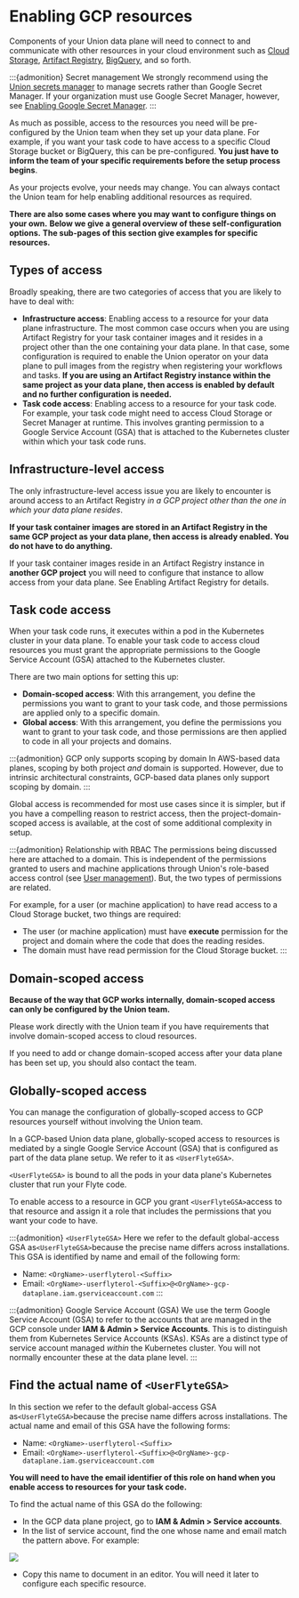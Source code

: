 # Enabling GCP resources

Components of your Union data plane will need to connect to and communicate with other resources in your cloud environment such as [Cloud Storage](./enabling-google-cloud-storage.md), [Artifact Registry](./enabling-google-artifact-registry.md), [BigQuery](./enabling-bigquery.md), and so forth.

:::{admonition} Secret management
We strongly recommend using the [Union secrets manager](../../development-cycle/managing-secrets) to manage secrets rather than Google Secret Manager. If your organization must use Google Secret Manager, however, see [Enabling Google Secret Manager](./enabling-google-secret-manager).
:::

As much as possible, access to the resources you need will be pre-configured by the Union team when they set up your data plane.
For example, if you want your task code to have access to a specific Cloud Storage bucket or BigQuery, this can be pre-configured.
**You just have to inform the team of your specific requirements before the setup process begins**.

As your projects evolve, your needs may change.
You can always contact the Union team for help enabling additional resources as required.

**There are also some cases where you may want to configure things on your own.**
**Below we give a general overview of these self-configuration options.**
**The sub-pages of this section give examples for specific resources.**

## Types of access

Broadly speaking, there are two categories of access that you are likely to have to deal with:

* **Infrastructure access**:
Enabling access to a resource for your data plane infrastructure.
The most common case occurs when you are using Artifact Registry for your task container images and it resides in a project other than the one containing your data plane.
In that case, some configuration is required to enable the Union operator on your data plane to pull images from the registry when registering your workflows and tasks.
**If you are using an Artifact Registry instance within the same project as your data plane, then access is enabled by default and no further configuration is needed.**
* **Task code access**:
Enabling access to a resource for your task code.
For example, your task code might need to access Cloud Storage or Secret Manager at runtime.
This involves granting permission to a Google Service Account (GSA) that is attached to the Kubernetes cluster within which your task code runs.

## Infrastructure-level access

The only infrastructure-level access issue you are likely to encounter is around access to an Artifact Registry _in a GCP project other than the one in which your data plane resides_.

**If your task container images are stored in an Artifact Registry in the same GCP project as your data plane, then access is already enabled. You do not have to do anything.**

If your task container images reside in an Artifact Registry instance in **another GCP project** you will need to configure that instance to allow access from your data plane.
See Enabling Artifact Registry for details.

## Task code access

When your task code runs, it executes within a pod in the Kubernetes cluster in your data plane.
To enable your task code to access cloud resources you must grant the appropriate permissions to the Google Service Account (GSA) attached to the Kubernetes cluster.

There are two main options for setting this up:

* **Domain-scoped access**: With this arrangement, you define the permissions you want to grant to your task code, and those permissions are applied only to a specific domain.
* **Global access**: With this arrangement, you define the permissions you want to grant to your task code, and those permissions are then applied to code in all your projects and domains.

:::{admonition} GCP only supports scoping by domain
In AWS-based data planes, scoping by both project _and_ domain is supported.
However, due to intrinsic architectural constraints, GCP-based data planes only support scoping by domain.
:::

Global access is recommended for most use cases since it is simpler, but if you have a compelling reason to restrict access, then the project-domain-scoped access is available, at the cost of some additional complexity in setup.

:::{admonition} Relationship with RBAC
The permissions being discussed here are attached to a domain.
This is independent of the permissions granted to users and machine applications through Union's role-based access control (see [User management](../../administration/user-management)).
But, the two types of permissions are related.

For example, for a user (or machine application) to have read access to a Cloud Storage bucket, two things are required:

* The user (or machine application) must have **execute** permission for the project and domain where the code that does the reading resides.
* The domain must have read permission for the Cloud Storage bucket.
:::

## Domain-scoped access

**Because of the way that GCP works internally, domain-scoped access can only be configured by the Union team.**

Please work directly with the Union team if you have requirements that involve domain-scoped access to cloud resources.

If you need to add or change domain-scoped access after your data plane has been set up, you should also contact the team.

## Globally-scoped access

You can manage the configuration of globally-scoped access to GCP resources yourself without involving the Union team.

In a GCP-based Union data plane, globally-scoped access to resources is mediated by a single Google Service Account (GSA) that is configured as part of the data plane setup.
We refer to it as `<UserFlyteGSA>`.

`<UserFlyteGSA>` is bound to all the pods in your data plane's Kubernetes cluster that run your Flyte code.

To enable access to a resource in GCP you grant `<UserFlyteGSA>`access to that resource and assign it a role that includes the permissions that you want your code to have.

:::{admonition} `<UserFlyteGSA>`
Here we refer to the default global-access GSA as`<UserFlyteGSA>`because the precise name differs across installations.
This GSA is identified by name and email of the following form:

* Name: `<OrgName>-userflyterol-<Suffix>`
* Email: `<OrgName>-userflyterol-<Suffix>@<OrgName>-gcp-dataplane.iam.gserviceaccount.com`
:::

:::{admonition} Google Service Account (GSA)
We use the term Google Service Account (GSA) to refer to the accounts that are managed in the GCP console under **IAM & Admin > Service Accounts**.
This is to distinguish them from Kubernetes Service Accounts (KSAs).
KSAs are a distinct type of service account managed _within_ the Kubernetes cluster. You will not normally encounter these at the data plane level.
:::

## Find the actual name of `<UserFlyteGSA>`

In this section we refer to the default global-access GSA as`<UserFlyteGSA>`because the precise name differs across installations. The actual name and email of this GSA have the following forms:

* Name: `<OrgName>-userflyterol-<Suffix>`
* Email: `<OrgName>-userflyterol-<Suffix>@<OrgName>-gcp-dataplane.iam.gserviceaccount.com`

**You will need to have the email identifier of this role on hand when you enable access to resources for your task code.**

To find the actual name of this GSA do the following:

* In the GCP data plane project, go to **IAM & Admin > Service accounts**.
* In the list of service account, find the one whose name and email match the pattern above. For example:

![](/_static/images/user-guide/integrations/enabling-gcp-resources/user-flyte-gsa.png)

* Copy this name to document in an editor.
You will need it later to configure each specific resource.
